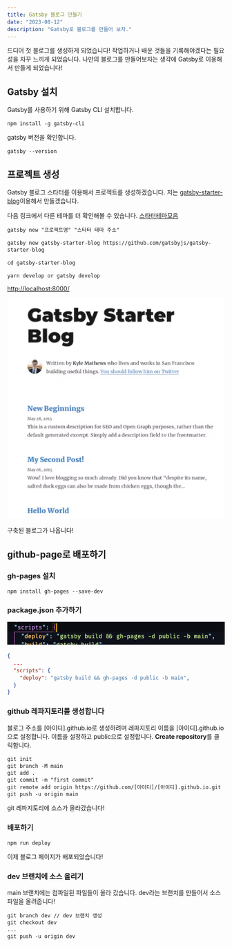 ```yaml
---
title: Gatsby 블로그 만들기
date: "2023-08-12"
description: "Gatsby로 블로그를 만들어 보자."
---
```

드디어 첫 블로그를 생성하게 되었습니다! 
작업하거나 배운 것들을 기록해야겠다는 필요성을 자꾸 느끼게 되었습니다.
나만의 블로그를 만들어보자는 생각에 Gatsby로 이용해서 만들게 되었습니다!

## Gatsby 설치

Gatsby를 사용하기 위해 Gatsby CLI 설치합니다.

```shell
npm install -g gatsby-cli
```
gatsby 버전을 확인합니다.

```shell
gatsby --version
```

## 프로젝트 생성

Gatsby 블로그 스타터를 이용해서 프로젝트를 생성하겠습니다. 
저는 [gatsby-starter-blog](https://www.gatsbyjs.com/starters/gatsbyjs/gatsby-starter-blog/)이용해서 만들겠습니다.

다음 링크에서 다른 테마를 더 확인해볼 수 있습니다.
[스타터테마모음](https://www.gatsbyjs.com/starters/)

```shell
gatsby new "프로젝트명" "스타터 테마 주소"
```

```shell
gatsby new gatsby-starter-blog https://github.com/gatsbyjs/gatsby-starter-blog
```

```shell
cd gatsby-starter-blog
```

```shell
yarn develop or gatsby develop
```

[http://localhost:8000/](http://localhost:8000/)

![Alt text](blog.png)

구축된 블로그가 나옵니다!

## github-page로 배포하기

### gh-pages 설치

```shell
npm install gh-pages --save-dev
```

### package.json 추가하기
![Alt text](./deploy.png)

```json
{
  ...
  "scripts": {
    "deploy": "gatsby build && gh-pages -d public -b main",
  }  
}
```

### github 레파지토리를 생성합니다
블로그 주소를 [아이디].github.io로 생성하려며 레파지토리 이름을 [아이디].github.io으로 설정합니다.
이름을 설정하고 public으로 설정합니다.
**Create repository**를 클릭합니다.

```shell
git init
git branch -M main
git add .
git commit -m "first commit"
git remote add origin https://github.com/[아이디]/[아이디].github.io.git
git push -u origin main
```
git 레파지토리에 소스가 올라갔습니다!

### 배포하기

```shell
npm run deploy
```

이제 블로그 페이지가 배포되었습니다!

### dev 브랜치에 소스 올리기

main 브랜치에는 컴파일된 파일들이 올라 갔습니다. 
dev라는 브랜치를 만들어서 소스파일을 올려줍니다!

```shell
git branch dev // dev 브랜치 생성
git checkout dev
...
git push -u origin dev
```






